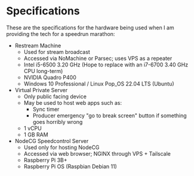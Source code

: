 # Specifications
These are the specifications for the hardware being used when I am providing the tech for a speedrun marathon:

- Restream Machine
    - Used for stream broadcast
    - Accessed via NoMachine or Parsec; uses VPS as a repeater
    - Intel i5-6500 3.20 GHz (Hope to replace with an i7-6700 3.40 GHz CPU long-term)
    - NVIDIA Quadro P400
    - Windows 10 Professional / Linux Pop_OS 22.04 LTS (Ubuntu)
- Virtual Private Server
    - Only public facing device
    - May be used to host web apps such as:
        - Sync timer
        - Producer emergency "go to break screen" button if something goes horribly wrong
    - 1 vCPU
    - 1 GB RAM
- NodeCG Speedcontrol Server
    - Used only for hosting NodeCG
    - Accessed via web browser; NGINX through VPS + Tailscale
    - Raspberry Pi 3B+
    - Raspberry Pi OS (Raspbian Debian 11)
